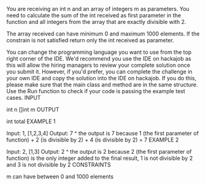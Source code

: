 You are receiving an int n and an array of integers m as parameters. You need to calculate the sum of the int received as first parameter in the function and all integers from the array that are exactly divisible with 2.

The array received can have minimum 0 and maximum 1000 elements. If the constrain is not satisfied return only the int received as parameter.

You can change the programming language you want to use from the top right corner of the IDE.
We'd recommend you use the IDE on hackajob as this will allow the hiring managers to review your complete solution once you submit it. However, if you'd prefer, you can complete the challenge in your own IDE and copy the solution into the IDE on hackajob. If you do this, please make sure that the main class and method are in the same structure.
Use the Run function to check if your code is passing the example test cases.
INPUT

int n
[]int m
OUTPUT

int total
EXAMPLE 1

Input: 1, [1,2,3,4]
Output: 7
^ the output is 7 because 1 (the first parameter of function) + 2 (is divisible by 2) + 4 (is divisible by 2) = 7
EXAMPLE 2

Input: 2, [1,3]
Output: 2
^ the output is 2 because 2 (the first parameter of function) is the only integer added to the final result, 1 is not divisible by 2 and 3 is not divisible by 2
CONSTRAINTS

m can have between 0 and 1000 elements